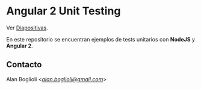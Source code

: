 # Angular 2 Unit Testing

Ver [Diapositivas](https://slides.com/alanboglioli/angular2-unit-testing).

En este repositorio se encuentran ejemplos de tests unitarios con **NodeJS** y **Angular 2**.

## Contacto

Alan Boglioli <*alan.boglioli@gmail.com*>
